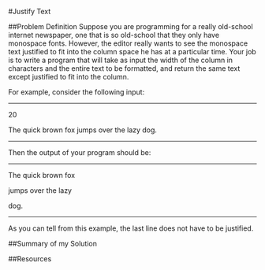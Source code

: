 #Justify Text

##Problem Definition
Suppose you are programming for a really old-school internet newspaper, one that is so old-school that they only have monospace fonts. However, the editor really wants to see the monospace text justified to fit into the column space he has at a particular time. Your job is to write a program that will take as input the width of the column in characters and the entire text to be formatted, and return the same text except justified to fit into the column. 

For example, consider the following input:
***
20

The quick brown fox jumps over the lazy dog.
***

Then the output of your program should be:
***
The quick  brown fox

jumps over  the lazy

dog.
***

As you can tell from this example, the last line does not have to be justified.


##Summary of my Solution

##Resources
